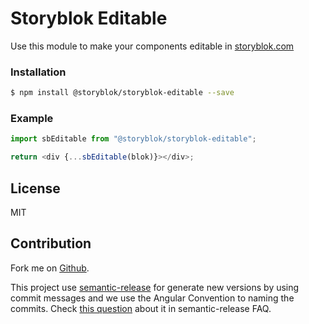 # Storyblok Editable

Use this module to make your components editable in [storyblok.com](https://www.storyblok.com/)

### Installation

```sh
$ npm install @storyblok/storyblok-editable --save
```

### Example

```js
import sbEditable from "@storyblok/storyblok-editable";

return <div {...sbEditable(blok)}></div>;
```

## License

MIT

## Contribution

Fork me on [Github](https://github.com/storyblok/storyblok-editable).

This project use [semantic-release](https://semantic-release.gitbook.io/semantic-release/) for generate new versions by using commit messages and we use the Angular Convention to naming the commits. Check [this question](https://semantic-release.gitbook.io/semantic-release/support/faq#how-can-i-change-the-type-of-commits-that-trigger-a-release) about it in semantic-release FAQ.
